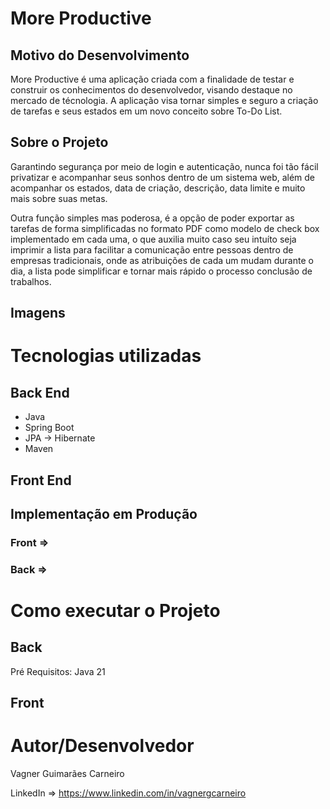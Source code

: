 # More Productive
## Motivo do Desenvolvimento
More Productive é uma aplicação criada com a finalidade de testar e construir os conhecimentos do desenvolvedor, visando destaque no mercado de técnologia.
A aplicação visa tornar simples e seguro a criação de tarefas e seus estados em um novo conceito sobre To-Do List.

## Sobre o Projeto
Garantindo segurança por meio de login e autenticação, nunca foi tão fácil privatizar e acompanhar seus sonhos dentro de um sistema web, além de acompanhar os estados, 
data de criação, descrição, data limite e muito mais sobre suas metas. 

Outra função simples mas poderosa, é a opção de poder exportar as tarefas de forma simplificadas no formato PDF como modelo de check box implementado em cada uma, o que auxilia muito 
caso seu intuíto seja imprimir a lista para facilitar a comunicação entre pessoas dentro de empresas tradicionais, onde as atribuições de cada um mudam durante o dia, a lista pode 
simplificar e tornar mais rápido o processo conclusão de trabalhos.

## Imagens

# Tecnologias utilizadas
## Back End
- Java
- Spring Boot
- JPA -> Hibernate
- Maven

## Front End

## Implementação em Produção
### Front => 
### Back =>

# Como executar o Projeto
## Back
Pré Requisitos: Java 21

## Front

# Autor/Desenvolvedor
Vagner Guimarães Carneiro

LinkedIn => https://www.linkedin.com/in/vagnergcarneiro

